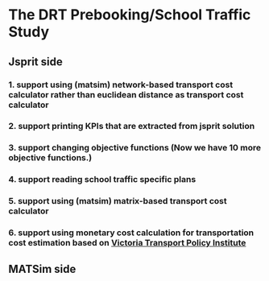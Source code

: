 # The DRT Prebooking/School Traffic Study
## Jsprit side
### 1. support using (matsim) network-based transport cost calculator rather than euclidean distance as transport cost calculator
### 2. support printing KPIs that are extracted from jsprit solution
### 3. support changing objective functions (Now we have 10 more objective functions.)
### 4. support reading school traffic specific plans
### 5. support using (matsim) matrix-based transport cost calculator
### 6. support using monetary cost calculation for transportation cost estimation based on [Victoria Transport Policy Institute](https://www.vtpi.org/tca/)

## MATSim side
